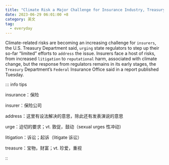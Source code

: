 ```yaml
---
title: "Climate Risk a Major Challenge for Insurance Industry, Treasury Says"
date: 2023-06-29 06:01:00 +8
category: 英文
tag:
  - everyday
---
```


Climate-related risks are becoming an increasing challenge for `insurers`, the U.S. Treasury Department said, `urging` state regulators to step up their so-far “limited” efforts to `address` the issue. Insurers face a host of risks, from increased `litigation` to `reputational` harm, associated with climate change, but the response from regulators remains in its early stages, the `Treasury` Department’s `Federal` Insurance Office said in a report published Tuesday.

::: info tips

insurance：保险

insurer：保险公司

address：这里有设法解决的意思，除此还有发表演说的意思

urge：迫切的要求；vt. 敦促，鼓动（sexual urges 性冲动）

litigation：诉讼；起诉（litigate 诉讼）

treasure：宝物，财富；vt. 珍爱，重视

::
